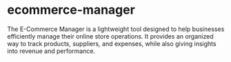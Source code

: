 # ecommerce-manager
The E-Commerce Manager is a lightweight tool designed to help businesses efficiently manage their online store operations. It provides an organized way to track products, suppliers, and expenses, while also giving insights into revenue and performance.
